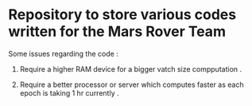 # Repository to store various codes written for the Mars Rover Team
Some issues regarding the code :
1) Require a higher RAM device for a bigger vatch size compputation .

2) Require a better processor or server which computes faster as each epoch is taking 1 hr currently .

